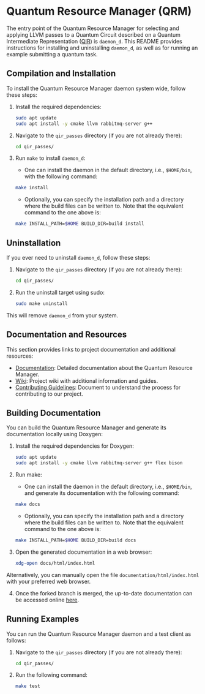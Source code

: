 # Quantum Resource Manager (QRM)

The entry point of the Quantum Resource Manager for selecting and applying LLVM passes to a Quantum Circuit described on a Quantum Intermediate Representation ([QIR](https://www.qir-alliance.org/projects/)) is `daemon_d`. This README provides instructions for installing and uninstalling `daemon_d`, as well as for running an example submitting a quantum task<!--Not to be confused with a qcommon QuantumTask-->.

## Compilation and Installation

To install the Quantum Resource Manager daemon system wide, follow these steps:

1. Install the required dependencies:
   ```bash
   sudo apt update
   sudo apt install -y cmake llvm rabbitmq-server g++
   ```

2. Navigate to the `qir_passes` directory (if you are not already there):
   ```bash
   cd qir_passes/
   ```

3. Run `make` to install `daemon_d`:
   - One can install the daemon in the default directory, i.e., `$HOME/bin`, with the following command:
   ```bash
   make install
   ```

   - Optionally, you can specify the installation path and a directory where the build files can be written to. Note that the equivalent command to the one above is:
   ```bash
   make INSTALL_PATH=$HOME BUILD_DIR=build install
   ```

## Uninstallation

If you ever need to uninstall `daemon_d`, follow these steps:

1. Navigate to the `qir_passes` directory (if you are not already there):
   ```bash
   cd qir_passes/
   ```

2. Run the uninstall target using sudo:
   ```bash
   sudo make uninstall
   ```

This will remove `daemon_d` from your system.

## Documentation and Resources

This section provides links to project documentation and additional resources:

- [Documentation](https://lrz-qct-qis.gitlabpages.devweb.mwn.de/quantum_intermediate_representation/qir_passes/files.html): Detailed documentation about the Quantum Resource Manager.
- [Wiki](https://gitlab-int.srv.lrz.de/lrz-qct-qis/quantum_intermediate_representation/qir_passes/-/wikis/home): Project wiki with additional information and guides.
- [Contributing Guidelines](CONTRIBUTING.md): Document to understand the process for contributing to our project.
<!--
- Flowchart of the QIR Pass Runner daemon: 
![Alt](flowcharts/flow.png)
-->

## Building Documentation

You can build the Quantum Resource Manager and generate its documentation locally using Doxygen:

1. Install the required dependencies for Doxygen:
   ```bash
   sudo apt update
   sudo apt install -y cmake llvm rabbitmq-server g++ flex bison
   ```

2. Run make:
   - One can install the daemon in the default directory, i.e., `$HOME/bin`, and generate its documentation with the following command:
   ```bash
   make docs
   ```

   - Optionally, you can specify the installation path and a directory where the build files can be written to. Note that the equivalent command to the one above is:
   ```bash
   make INSTALL_PATH=$HOME BUILD_DIR=build docs
   ```

3. Open the generated documentation in a web browser:
   ```bash
   xdg-open docs/html/index.html
   ```

Alternatively, you can manually open the file `documentation/html/index.html` with your preferred web browser.

4. Once the forked branch is merged, the up-to-date documentation can be accessed online [here](https://lrz-qct-qis.gitlabpages.devweb.mwn.de/quantum_intermediate_representation/qir_passes/index.html).

## Running Examples

You can run the Quantum Resource Manager daemon and a test client as follows:

1. Navigate to the `qir_passes` directory (if you are not already there):
   ```bash
   cd qir_passes/
   ```

2. Run the following command:
   ```bash
   make test
   ```

